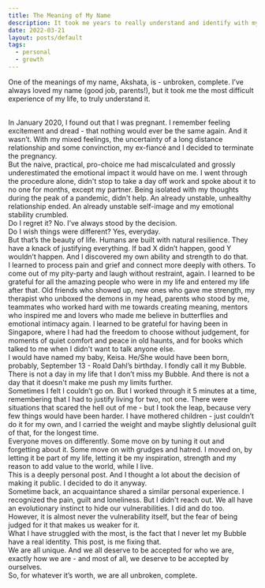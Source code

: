 ```yaml
---
title: The Meaning of My Name
description: It took me years to really understand and identify with my name.
date: 2022-03-21
layout: posts/default
tags:
  - personal
  - growth
---
```


One of the meanings of my name, Akshata, is - unbroken, complete. I’ve always loved my name (good job, parents!), but it took me the most difficult experience of my life, to truly understand it.

<br/>
In January 2020, I found out that I was pregnant. I remember feeling excitement and dread - that nothing would ever be the same again. And it wasn’t. With my mixed feelings, the uncertainty of a long distance relationship and some convinction, my ex-fiancé and I decided to terminate the pregnancy.

<br/>
But the naive, practical, pro-choice me had miscalculated and grossly underestimated the emotional impact it would have on me. I went through the procedure alone, didn't stop to take a day off work and spoke about it to no one for months, except my partner. Being isolated with my thoughts during the peak of a pandemic, didn't help. An already unstable, unhealthy relationship ended. An already unstable self-image and my emotional stability crumbled.

<br/>
Do I regret it? No. I’ve always stood by the decision.

<br/>
Do I wish things were different? Yes, everyday.

<br/>
But that’s the beauty of life. Humans are built with natural resilience. They have a knack of justifying everything. If bad X didn’t happen, good Y wouldn’t happen. And I discovered my own ability and strength to do that.

<br/>
I learned to process pain and grief and connect more deeply with others. To come out of my pity-party and laugh without restraint, again. I learned to be grateful for all the amazing people who were in my life and entered my life after that. Old friends who showed up, new ones who gave me strength, my therapist who unboxed the demons in my head, parents who stood by me, teammates who worked hard with me towards creating meaning, mentors who inspired me and lovers who made me believe in butterflies and emotional intimacy again. I learned to be grateful for having been in Singapore, where I had had the freedom to choose without judgement, for moments of quiet comfort and peace in old haunts, and for books which talked to me when I didn't want to talk anyone else.

<br/>
I would have named my baby, Keisa. He/She would have been born, probably, September 13 - Roald Dahl’s birthday. I fondly call it my Bubble. There is not a day in my life that I don’t miss my Bubble. And there is not a day that it doesn't make me push my limits further.

<br/>
Sometimes I felt I couldn’t go on. But I worked through it 5 minutes at a time, remembering that I had to justify living for two, not one. There were situations that scared the hell out of me - but I took the leap, because very few things would have been harder. I have mothered children - just couldn’t do it for my own, and I carried the weight and maybe slightly delusional guilt of that, for the longest time.

<br/>
Everyone moves on differently. Some move on by tuning it out and forgetting about it. Some move on with grudges and hatred. I moved on, by letting it be part of my life, letting it be my inspiration, strength and my reason to add value to the world, while I live.

<br/>
This is a deeply personal post. And I thought a lot about the decision of making it public. I decided to do it anyway.

<br />
Sometime back, an acquaintance shared a similar personal experience. I recognized the pain, guilt and loneliness. But I didn't reach out. We all have an evolutionary instinct to hide our vulnerabilities. I did and do too. However, it is almost never the vulnerability itself, but the fear of being judged for it that makes us weaker for it.

<br/>
What I have struggled with the most, is the fact that I never let my Bubble have a real identity. This post, is me fixing that.

<br/>
We are all unique. And we all deserve to be accepted for who we are, exactly how we are - and most of all, we deserve to be accepted by ourselves.

<br/>
So, for whatever it’s worth, we are all unbroken, complete.
